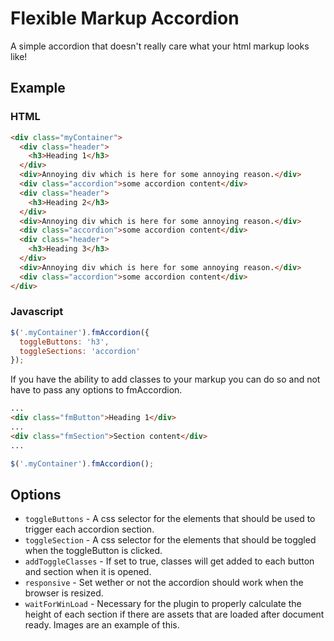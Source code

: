 # Flexible Markup Accordion
A simple accordion that doesn't really care what your html markup looks like!

## Example

### HTML
```html
<div class="myContainer">
  <div class="header">
    <h3>Heading 1</h3>
  </div>
  <div>Annoying div which is here for some annoying reason.</div>
  <div class="accordion">some accordion content</div>
  <div class="header">
    <h3>Heading 2</h3>
  </div>
  <div>Annoying div which is here for some annoying reason.</div>
  <div class="accordion">some accordion content</div>
  <div class="header">
    <h3>Heading 3</h3>
  </div>
  <div>Annoying div which is here for some annoying reason.</div>
  <div class="accordion">some accordion content</div>
</div>
```

### Javascript 
```javascript
$('.myContainer').fmAccordion({
  toggleButtons: 'h3',
  toggleSections: 'accordion'
});
```

If you have the ability to add classes to your markup you can do so and not have to pass any options to fmAccordion.

```html
...
<div class="fmButton">Heading 1</div>
...
<div class="fmSection">Section content</div>
...
```

```javascript
$('.myContainer').fmAccordion();
```

## Options

- `toggleButtons` - A css selector for the elements that should be used to trigger each accordion section.
- `toggleSection` - A css selector for the elements that should be toggled when the toggleButton is clicked.
- `addToggleClasses` - If set to true, classes will get added to each button and section when it is opened. 
- `responsive` - Set wether or not the accordion should work when the browser is resized.
- `waitForWinLoad` - Necessary for the plugin to properly calculate the height of each section if there are assets that are loaded after document ready. Images are an example of this.
